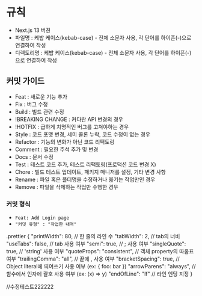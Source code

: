 # 규칙

- Next.js 13 버젼
- 파일명 : 케밥 케이스(kebab-case) - 전체 소문자 사용, 각 단어를 하이픈(-)으로 연결하여 작성
- 디렉토리명 : 케밥 케이스(kebab-case) - 전체 소문자 사용, 각 단어를 하이픈(-)으로 연결하여 작성

## 커밋 가이드

- Feat : 새로운 기능 추가
- Fix : 버그 수정
- Build : 빌드 관련 수정
- !BREAKING CHANGE : 커다란 API 변경의 경우
- !HOTFIX : 급하게 치명적인 버그를 고쳐야하는 경우
- Style : 코드 포맷 변경, 세미 콜론 누락, 코드 수정이 없는 경우
- Refactor : 기능의 변화가 아닌 코드 리팩토링
- Comment : 필요한 주석 추가 및 변경
- Docs : 문서 수정
- Test : 테스트 코드 추가, 테스트 리팩토링(프로덕션 코드 변경 X)
- Chore : 빌드 테스트 업데이트, 패키지 매니저를 설정, 기타 변경 사항
- Rename : 파일 혹은 폴더명을 수정하거나 옮기는 작업만인 경우
- Remove : 파일을 삭제하는 작업만 수행한 경우

### 커밋 형식

- `Feat: Add Login page`
- `"커밋 유형" : "작업한 내역"`

.prettier
{
"printWidth": 80, // 한 줄의 라인 수
"tabWidth": 2, // tab의 너비
"useTabs": false, // tab 사용 여부
"semi": true, // ; 사용 여부
"singleQuote": true, // 'string' 사용 여부
"quoteProps": "consistent", // 객체 property의 따옴표 여부
"trailingComma": "all", // 끝에 , 사용 여부
"bracketSpacing": true, // Object literal에 띄어쓰기 사용 여부 (ex: { foo: bar })
"arrowParens": "always", // 함수에서 인자에 괄호 사용 여부 (ex: (x) => y)
"endOfLine": "lf" // 라인 엔딩 지정
}

//수정테스트222222
